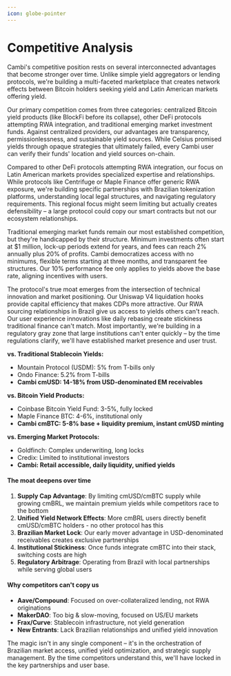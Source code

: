 ```yaml
---
icon: globe-pointer
---
```


# Competitive Analysis

Cambi's competitive position rests on several interconnected advantages that become stronger over time. Unlike simple yield aggregators or lending protocols, we're building a multi-faceted marketplace that creates network effects between Bitcoin holders seeking yield and Latin American markets offering yield.

Our primary competition comes from three categories: centralized Bitcoin yield products (like BlockFi before its collapse), other DeFi protocols attempting RWA integration, and traditional emerging market investment funds. Against centralized providers, our advantages are transparency, permissionlessness, and sustainable yield sources. While Celsius promised yields through opaque strategies that ultimately failed, every Cambi user can verify their funds' location and yield sources on-chain.

Compared to other DeFi protocols attempting RWA integration, our focus on Latin American markets provides specialized expertise and relationships. While protocols like Centrifuge or Maple Finance offer generic RWA exposure, we're building specific partnerships with Brazilian tokenization platforms, understanding local legal structures, and navigating regulatory requirements. This regional focus might seem limiting but actually creates defensibility – a large protocol could copy our smart contracts but not our ecosystem relationships.

Traditional emerging market funds remain our most established competition, but they're handicapped by their structure. Minimum investments often start at $1 million, lock-up periods extend for years, and fees can reach 2% annually plus 20% of profits. Cambi democratizes access with no minimums, flexible terms starting at three months, and transparent fee structures. Our 10% performance fee only applies to yields above the base rate, aligning incentives with users.

The protocol's true moat emerges from the intersection of technical innovation and market positioning. Our Uniswap V4 liquidation hooks provide capital efficiency that makes CDPs more attractive. Our RWA sourcing relationships in Brazil give us access to yields others can't reach. Our user experience innovations like daily rebasing create stickiness traditional finance can't match. Most importantly, we're building in a regulatory gray zone that large institutions can't enter quickly – by the time regulations clarify, we'll have established market presence and user trust.

**vs. Traditional Stablecoin Yields:**

* Mountain Protocol (USDM): 5% from T-bills only
* Ondo Finance: 5.2% from T-bills
* **Cambi cmUSD: 14-18% from USD-denominated EM receivables**

**vs. Bitcoin Yield Products:**

* Coinbase Bitcoin Yield Fund: 3-5%, fully locked
* Maple Finance BTC: 4-6%, institutional only
* **Cambi cmBTC: 5-8% base + liquidity premium, instant cmUSD minting**

**vs. Emerging Market Protocols:**

* Goldfinch: Complex underwriting, long locks
* Credix: Limited to institutional investors
* **Cambi: Retail accessible, daily liquidity, unified yields**

#### The moat deepens over time

1. **Supply Cap Advantage**: By limiting cmUSD/cmBTC supply while growing cmBRL, we maintain premium yields while competitors race to the bottom
2. **Unified Yield Network Effects**: More cmBRL users directly benefit cmUSD/cmBTC holders - no other protocol has this
3. **Brazilian Market Lock**: Our early mover advantage in USD-denominated receivables creates exclusive partnerships
4. **Institutional Stickiness**: Once funds integrate cmBTC into their stack, switching costs are high
5. **Regulatory Arbitrage**: Operating from Brazil with local partnerships while serving global users

#### Why competitors can't copy us

* **Aave/Compound**: Focused on over-collateralized lending, not RWA originations
* **MakerDAO**: Too big & slow-moving, focused on US/EU markets
* **Frax/Curve**: Stablecoin infrastructure, not yield generation
* **New Entrants**: Lack Brazilian relationships and unified yield innovation

The magic isn't in any single component – it's in the orchestration of Brazilian market access, unified yield optimization, and strategic supply management. By the time competitors understand this, we'll have locked in the key partnerships and user base.
